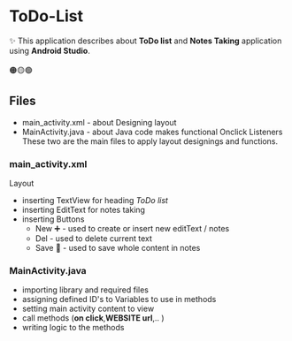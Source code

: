 # ToDo-List
✨  This application describes about <b>ToDo list</b> and <b>Notes Taking</b> application using <b>Android Studio</b>.<br><br>
🟠🟡🟢<br>
## <b> Files</b><br>
- main_activity.xml  - about Designing layout  <br>
- MainActivity.java  - about Java code makes functional Onclick Listeners<br>
 These two are the main files to apply layout designings and functions.
### main_activity.xml
Layout
- inserting TextView for heading *ToDo list*
- inserting EditText for notes taking
- inserting Buttons
  - New ➕ - used to create or insert new editText / notes
  - Del - used to delete current text
  - Save 📂 - used to save whole content in notes
### MainActivity.java
- importing library and required files
- assigning defined ID's to Variables to use in methods
- setting main activity content to view
- call methods (**on click**,**WEBSITE url**,.. )
- writing logic to the methods
